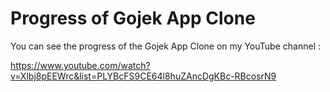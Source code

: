 # Progress of Gojek App Clone
You can see the progress of the Gojek App Clone on my YouTube channel : 

https://www.youtube.com/watch?v=Xlbj8pEEWrc&list=PLYBcFS9CE64l8huZAncDgKBc-RBcosrN9
